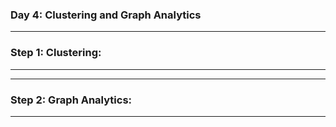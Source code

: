 
### **Day 4: Clustering and Graph Analytics**

-----------------------------------
### **Step 1: Clustering:**
-----------------------------------


-----------------------------------
### **Step 2: Graph Analytics:**
-----------------------------------